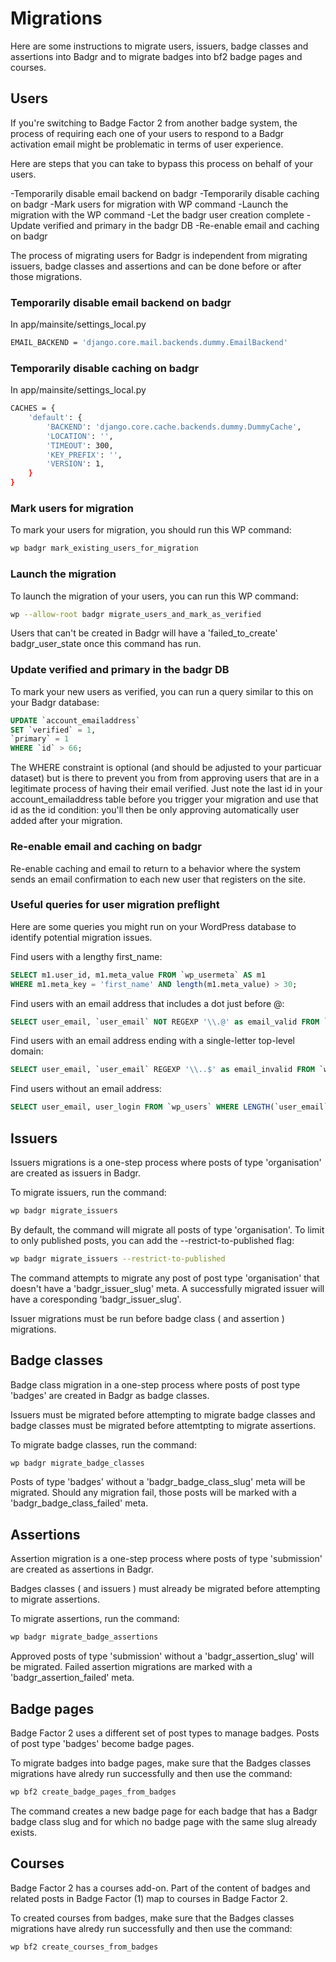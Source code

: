 # Migrations

Here are some instructions to migrate users, issuers, badge classes and assertions into Badgr and to migrate
badges into bf2 badge pages and courses.

## Users

If you're switching to Badge Factor 2 from another badge system, the process of requiring each one of your users to respond to a Badgr activation email might be problematic in terms of user experience.

Here are steps that you can take to bypass this process on behalf of your users.

-Temporarily disable email backend on badgr
-Temporarily disable caching on badgr
-Mark users for migration with WP command
-Launch the migration with the WP command
-Let the badgr user creation complete
-Update verified and primary in the badgr DB
-Re-enable email and caching on badgr

The process of migrating users for Badgr is independent from migrating issuers, badge classes and assertions and can be done before or after those migrations.

### Temporarily disable email backend on badgr

In app/mainsite/settings_local.py

```bash
EMAIL_BACKEND = 'django.core.mail.backends.dummy.EmailBackend'

```

### Temporarily disable caching on badgr

In app/mainsite/settings_local.py

```bash
CACHES = {
    'default': {
        'BACKEND': 'django.core.cache.backends.dummy.DummyCache',
        'LOCATION': '',
        'TIMEOUT': 300,
        'KEY_PREFIX': '',
        'VERSION': 1,
    }
}
```

### Mark users for migration

To mark your users for migration, you should run this WP command:

```bash
wp badgr mark_existing_users_for_migration
```

### Launch the migration

To launch the migration of your users, you can run this WP command:

```bash
wp --allow-root badgr migrate_users_and_mark_as_verified
```

Users that can't be created in Badgr will have a 'failed_to_create' badgr_user_state once this command has run.

### Update verified and primary in the badgr DB

To mark your new users as verified, you can run a query similar to this on your Badgr database:

```sql
UPDATE `account_emailaddress`
SET `verified` = 1,
`primary` = 1
WHERE `id` > 66;
```

The WHERE constraint is optional (and should be adjusted to your particuar dataset) but is there to prevent you from
from approving users that are in a legitimate process of having their email verified. Just note the last id in your account_emailaddress table before you trigger your migration and use that id as the id condition: you'll then be only approving automatically user added after your migration.

### Re-enable email and caching on badgr

Re-enable caching and email to return to a behavior where the system sends an email confirmation to each new user that registers on the site.

### Useful queries for user migration preflight

Here are some queries you might run on your WordPress database to identify potential migration issues.

Find users with a lengthy first_name:

```sql
SELECT m1.user_id, m1.meta_value FROM `wp_usermeta` AS m1
WHERE m1.meta_key = 'first_name' AND length(m1.meta_value) > 30;
```

Find users with an email address that includes a dot just before @:

```sql
SELECT user_email, `user_email` NOT REGEXP '\\.@' as email_valid FROM `wp_users` HAVING email_valid = 0;
```

Find users with an email address ending with a single-letter top-level domain:

```sql
SELECT user_email, `user_email` REGEXP '\\..$' as email_invalid FROM `wp_users` HAVING email_invalid = 1;
```

Find users without an email address:

```sql
SELECT user_email, user_login FROM `wp_users` WHERE LENGTH(`user_email`) < 1;
```

## Issuers

Issuers migrations is a one-step process where posts of type 'organisation' are created as issuers in Badgr.

To migrate issuers, run the command:

```bash
wp badgr migrate_issuers
```

By default, the command will migrate all posts of type 'organisation'. To limit to only published posts, you can add the --restrict-to-published flag:

```bash
wp badgr migrate_issuers --restrict-to-published
```

The command attempts to migrate any post of post type 'organisation' that doesn't have a 'badgr_issuer_slug' meta. A successfully migrated issuer will have a coresponding 'badgr_issuer_slug'.

Issuer migrations must be run before badge class ( and assertion ) migrations.

## Badge classes

Badge class migration in a one-step process where posts of post type 'badges' are created in Badgr as badge classes.

Issuers must be migrated before attempting to migrate badge classes and badge classes must be migrated before attemtpting to migrate assertions.

To migrate badge classes, run the command:

```bash
wp badgr migrate_badge_classes
```

Posts of type 'badges' without a 'badgr_badge_class_slug' meta will be migrated. Should any migration fail, those posts will be marked with a 'badgr_badge_class_failed' meta.

## Assertions

Assertion migration is a one-step process where posts of type 'submission' are created as assertions in Badgr.

Badges classes ( and issuers ) must already be migrated before attempting to migrate assertions.

To migrate assertions, run the command:

```bash
wp badgr migrate_badge_assertions
```

Approved posts of type 'submission' without a 'badgr_assertion_slug' will be migrated. Failed assertion migrations are marked with a 'badgr_assertion_failed' meta.

## Badge pages

Badge Factor 2 uses a different set of post types to manage badges. Posts of post type 'badges' become badge pages.

To migrate badges into badge pages, make sure that the Badges classes migrations have alredy run successfully and then use the command:

```bash
wp bf2 create_badge_pages_from_badges
```

The command creates a new badge page for each badge that has a Badgr badge class slug and for which no badge page with the same slug already exists.

## Courses

Badge Factor 2 has a courses add-on. Part of the content of badges and related posts in Badge Factor (1) map to courses in Badge Factor 2.

To created courses from badges, make sure that the Badges classes migrations have alredy run successfully and then use the command:

```bash
wp bf2 create_courses_from_badges
```
